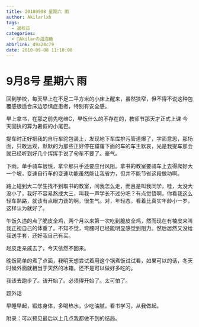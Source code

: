 ```yaml
---
title: 20180908 星期六 雨
author: Akilarlxh
tags:
  - 返校日
categories:
  - 🍬Akilarの泡泡糖
abbrlink: d9a24c79
date: 2018-09-08 11:10:00
---
```

# 9月8号 星期六 雨

回到学校，每天早上在不足二平方米的小床上醒来，虽然狭窄，但不得不说这种包覆感很适合床边恐惧症患者，特别有安全感。

早上拿书，在那之前先吃维C，早饭什么的不存在的，教师节那天才正式上课 今天固执的算为暑假的小尾巴。

提车时正好把我的自行车驼包装上，发现地下车库排污管道爆了，字面意思，那场面，只敢远观，默默的为那些正好停在窟窿下面的车的车主默哀，光是我提车那会就已经听到好几个挥挥手说了句车不要了。豪气。

下雨，单手骑车很慌，拿伞那只手还要应付风阻。拿书的教室要骑车上去得爬好大一个坡，变速自行车的变速功能虽然能让我省力，但并不能节省这段做功啊。

路上碰到大二学生找不到取书的教室，问我怎么走，而且是叫我同学，哇，太没大没小了，我好不容易熬成大三，叫我一声学长不过分吧？有点觉悟啊，你看我这么轻车熟路，就该有点眼力劲的啊。很生气。对，年轻态，看着比真实年龄小一岁，这样认为就好了。

午饭久违的点了脆皮全鸡，两个月以来第一次吃到脆皮全鸡，然而现在有楠皮来叫我正视自己的体重了。不知不觉，弯腰时已经能明显感觉到阻力。然后居然又没给我送手套，还好我自己有买。

赵皮走亲戚去了，今天依然不回来。

晚饭简单的煮了点面，我明天想尝试着用这个锅煮饭试试看，如果可以的话，冬天时候外面就相当于天然的冰箱，还不是可以做好多吃的。

我该去跑步了。该开始了。必须得开始了。太可怕了。

题外话

早睡早起，锻炼身体，多喝热水，少吃油腻，看书学习，从我做起。

附录：可以预见最后以上几点我都做不到的结局。



